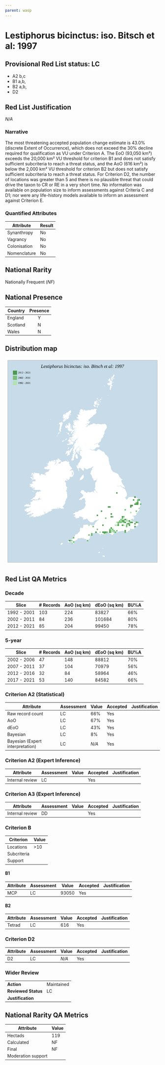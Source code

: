 ```yaml
---
parent: wasp
---
```


# Lestiphorus bicinctus: iso. Bitsch et al: 1997

## Provisional Red List status: LC
- A2 b,c
- B1 a,b, 
- B2 a,b, 
- D2

## Red List Justification
*N/A*
### Narrative


The most threatening accepted population change estimate is 43.0% (discrete Extent of Occurrence), which does not exceed the 30% decline required for qualification as VU under Criterion A. The EoO (93,050 km²) exceeds the 20,000 km² VU threshold for criterion B1 and does not satisfy sufficient subcriteria to reach a threat status, and the AoO (616 km²) is below the 2,000 km² VU threshold for criterion B2 but does not satisfy sufficient subcriteria to reach a threat status. For Criterion D2, the number of locations was greater than 5 and there is no plausible threat that could drive the taxon to CR or RE in a very short time. No information was available on population size to inform assessments against Criteria C and D1; nor were any life-history models available to inform an assessment against Criterion E.
### Quantified Attributes
|Attribute|Result|
|---|---|
|Synanthropy|No|
|Vagrancy|No|
|Colonisation|No|
|Nomenclature|No|


## National Rarity
Nationally Frequent (*NF*)

## National Presence
|Country|Presence
|---|:-:|
|England|Y|
|Scotland|N|
|Wales|N|


## Distribution map
![](../map/686.svg)

## Red List QA Metrics
### Decade
| Slice | # Records | AoO (sq km) | dEoO (sq km) |BU%A |
|---|---|---|---|---|
|1992 - 2001|103|224|83827|66%|
|2002 - 2011|84|236|101684|80%|
|2012 - 2021|85|204|99450|78%|
### 5-year
| Slice | # Records | AoO (sq km) | dEoO (sq km) |BU%A |
|---|---|---|---|---|
|2002 - 2006|47|148|88812|70%|
|2007 - 2011|37|104|70979|56%|
|2012 - 2016|32|84|58964|46%|
|2017 - 2021|53|140|84582|66%|
### Criterion A2 (Statistical)
|Attribute|Assessment|Value|Accepted|Justification
|---|---|---|---|---|
|Raw record count|LC|66%|Yes||
|AoO|LC|67%|Yes||
|dEoO|LC|43%|Yes||
|Bayesian|LC|8%|Yes||
|Bayesian (Expert interpretation)|LC|*N/A*|Yes||
### Criterion A2 (Expert Inference)
|Attribute|Assessment|Value|Accepted|Justification
|---|---|---|---|---|
|Internal review|LC||Yes||
### Criterion A3 (Expert Inference)
|Attribute|Assessment|Value|Accepted|Justification
|---|---|---|---|---|
|Internal review|DD||Yes||
### Criterion B
|Criterion| Value|
|---|---|
|Locations|>10|
|Subcriteria||
|Support||
#### B1
|Attribute|Assessment|Value|Accepted|Justification
|---|---|---|---|---|
|MCP|LC|93050|Yes||
#### B2
|Attribute|Assessment|Value|Accepted|Justification
|---|---|---|---|---|
|Tetrad|LC|616|Yes||
### Criterion D2
|Attribute|Assessment|Value|Accepted|Justification
|---|---|---|---|---|
|D2|LC|*N/A*|Yes||
### Wider Review
|  |  |
|---|---|
|**Action**|Maintained|
|**Reviewed Status**|LC|
|**Justification**||


## National Rarity QA Metrics
|Attribute|Value|
|---|---|
|Hectads|119|
|Calculated|NF|
|Final|NF|
|Moderation support||


